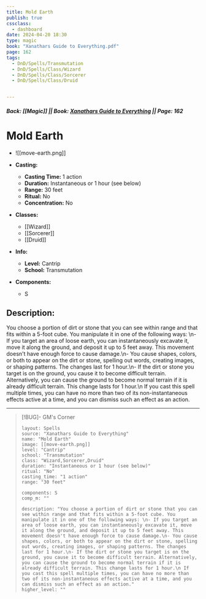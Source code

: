 ```yaml
---
title: Mold Earth
publish: true
cssclass:
  - dashboard
date: 2024-04-20 18:30
type: magic
book: "Xanathars Guide to Everything.pdf"
page: 162
tags:
  - DnD/Spells/Transmutation
  - DnD/Spells/Class/Wizard
  - DnD/Spells/Class/Sorcerer
  - DnD/Spells/Class/Druid


---
```


##### Back: [[Magic]] || Book: [Xanathars Guide to Everything](https://drive.google.com/drive/folders/1O5bhpYizcIT5xxAoLOuzCRht_PVS7VSG?usp=sharing) || Page: 162

# Mold Earth
- ![[move-earth.png]]
- **Casting:**
    - **Casting Time:** 1 action
    - **Duration:** Instantaneous or 1 hour (see below)
    - **Range:** 30 feet
    - **Ritual:** No
    - **Concentration:** No
- **Classes:**
    - [[Wizard]]
    - [[Sorcerer]]
    - [[Druid]]

- **Info:**
    - **Level:** Cantrip
    - **School:** Transmutation
- **Components:**
    - S


## Description:
You choose a portion of dirt or stone that you can see within range and that fits within a 5-foot cube. You manipulate it in one of the following ways: \n- If you target an area of loose earth, you can instantaneously excavate it, move it along the ground, and deposit it up to 5 feet away. This movement doesn't have enough force to cause damage.\n- You cause shapes, colors, or both to appear on the dirt or stone, spelling out words, creating images, or shaping patterns. The changes last for 1 hour.\n- If the dirt or stone you target is on the ground, you cause it to become difficult terrain. Alternatively, you can cause the ground to become normal terrain if it is already difficult terrain. This change lasts for 1 hour.\n If you cast this spell multiple times, you can have no more than two of its non-instantaneous effects active at a time, and you can dismiss such an effect as an action.



---

> [!BUG]- GM's Corner
>
> ```statblock
> layout: Spells
> source: "Xanathars Guide to Everything"
> name: "Mold Earth"
> image: [[move-earth.png]]
> level: "Cantrip"
> school: "Transmutation"
> class: "Wizard,Sorcerer,Druid"
> duration: "Instantaneous or 1 hour (see below)"
> ritual: "No"
> casting_time: "1 action"
> range: "30 feet"
>
> components: S
> comp_m: ""
>
> description: "You choose a portion of dirt or stone that you can see within range and that fits within a 5-foot cube. You manipulate it in one of the following ways: \n- If you target an area of loose earth, you can instantaneously excavate it, move it along the ground, and deposit it up to 5 feet away. This movement doesn't have enough force to cause damage.\n- You cause shapes, colors, or both to appear on the dirt or stone, spelling out words, creating images, or shaping patterns. The changes last for 1 hour.\n- If the dirt or stone you target is on the ground, you cause it to become difficult terrain. Alternatively, you can cause the ground to become normal terrain if it is already difficult terrain. This change lasts for 1 hour.\n If you cast this spell multiple times, you can have no more than two of its non-instantaneous effects active at a time, and you can dismiss such an effect as an action."
> higher_level: ""
> ```
